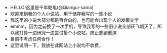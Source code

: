 - HELLO!这里是千年乾龟(@Qiangui-sama)
- 欢迎来到我的个人小说站，用于储存我写的一些小说
- 我这里的小说大部分都是百合向的，也可能会出现个人的发癫文学
- emmm，因为之前换了一次手机，导致我写的一些旧小说全部灰飞烟灭了，所以我打算一边研究一边尝试搭个小说站，防止悲剧重演
- 目前不考虑任何合作！
- 这里说明一下，我放在此网站上小说均不收费，

<!---
Qiangui-sama/Qiangui-sama is a ✨ special ✨ repository because its `README.md` (this file) appears on your GitHub profile.
You can click the Preview link to take a look at your changes.
--->
